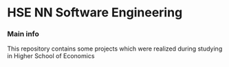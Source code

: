 # HSE NN Software Engineering
### Main info 
This repository contains some projects which were realized during studying in Higher School of Economics
